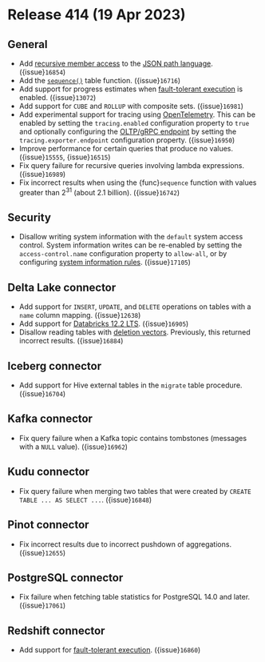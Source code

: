 # Release 414 (19 Apr 2023)

## General

* Add [recursive member access](json_descendant_member_accessor) to the
  [JSON path language](json-path-language). ({issue}`16854`)
* Add the [`sequence()`](built_in_table_functions) table function. ({issue}`16716`)
* Add support for progress estimates when
  [fault-tolerant execution](/admin/fault-tolerant-execution) is enabled. ({issue}`13072`)
* Add support for `CUBE` and `ROLLUP` with composite sets. ({issue}`16981`)
* Add experimental support for tracing using [OpenTelemetry](https://opentelemetry.io/).
  This can be enabled by setting the `tracing.enabled` configuration property to
  `true` and optionally configuring the
  [OLTP/gRPC endpoint](https://opentelemetry.io/docs/reference/specification/protocol/otlp/)
  by setting the `tracing.exporter.endpoint` configuration property. ({issue}`16950`)
* Improve performance for certain queries that produce no values. ({issue}`15555`, {issue}`16515`)
* Fix query failure for recursive queries involving lambda expressions. ({issue}`16989`)
* Fix incorrect results when using the {func}`sequence` function with values
  greater than 2<sup>31</sup> (about 2.1 billion). ({issue}`16742`)

## Security

* Disallow writing system information with the `default` system access control.
  System information writes can be re-enabled by setting the
  `access-control.name` configuration property to `allow-all`, or by configuring
  [system information rules](system-file-auth-system_information). ({issue}`17105`)

## Delta Lake connector

* Add support for `INSERT`, `UPDATE`, and `DELETE` operations on
  tables with a `name` column mapping. ({issue}`12638`)
* Add support for [Databricks 12.2 LTS](https://docs.databricks.com/release-notes/runtime/12.2.html). ({issue}`16905`)
* Disallow reading tables with [deletion vectors](https://github.com/delta-io/delta/blob/master/PROTOCOL.md#deletion-vectors).
  Previously, this returned incorrect results. ({issue}`16884`)

## Iceberg connector

* Add support for Hive external tables in the `migrate` table procedure. ({issue}`16704`)

## Kafka connector

* Fix query failure when a Kafka topic contains tombstones (messages with a
  ``NULL`` value). ({issue}`16962`)

## Kudu connector

* Fix query failure when merging two tables that were created by
  `CREATE TABLE ... AS SELECT ...`. ({issue}`16848`)

## Pinot connector

* Fix incorrect results due to incorrect pushdown of aggregations. ({issue}`12655`)

## PostgreSQL connector

* Fix failure when fetching table statistics for PostgreSQL 14.0 and later. ({issue}`17061`)

## Redshift connector

* Add support for [fault-tolerant execution](/admin/fault-tolerant-execution). ({issue}`16860`)
